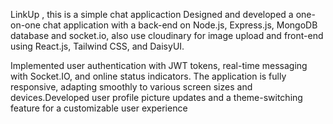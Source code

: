 LinkUp , this is a simple chat applicaction
Designed and developed a one-on-one chat application with a back-end on Node.js, Express.js,
MongoDB database and socket.io, also use cloudinary for image upload and front-end using React.js, Tailwind CSS, and DaisyUI.

Implemented user authentication with JWT tokens, real-time messaging with Socket.IO, and online
status indicators. The application is fully responsive, adapting smoothly to various screen sizes and
devices.Developed user profile picture updates and a theme-switching feature for a customizable user experience
